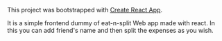This project was bootstrapped with [Create React App](https://github.com/facebook/create-react-app).

It is a simple frontend dummy of eat-n-split Web app made with react.
In this you can add friend's name and then split the expenses as you wish.
